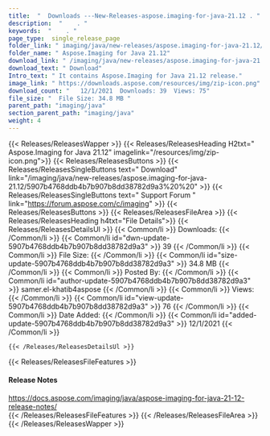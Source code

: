 ```yaml
---
title:  "  Downloads ---New-Releases-aspose.imaging-for-java-21.12 . " 
description:  "    . " 
keywords:  "    . " 
page_type:  single_release_page
folder_link: " imaging/java/new-releases/aspose.imaging-for-java-21.12/"
folder_name: " Aspose.Imaging for Java 21.12"
download_link: " /imaging/java/new-releases/aspose.imaging-for-java-21.12/5907b4768ddb4b7b907b8dd38782d9a3"
download_text: " Download"
Intro_text: " It contains Aspose.Imaging for Java 21.12 release."
image_link: " https://downloads.aspose.com/resources/img/zip-icon.png"
download_count: "   12/1/2021  Downloads: 39  Views: 75"
file_size: "  File Size: 34.8 MB "
parent_path: "imaging/java"
section_parent_path: "imaging/java"
weight: 4 
---
```


{{< Releases/ReleasesWapper >}}
  {{< Releases/ReleasesHeading H2txt=" Aspose.Imaging for Java 21.12" imagelink="/resources/img/zip-icon.png">}}
  {{< Releases/ReleasesButtons >}}
    {{< Releases/ReleasesSingleButtons text=" Download" link="/imaging/java/new-releases/aspose.imaging-for-java-21.12/5907b4768ddb4b7b907b8dd38782d9a3%20%20" >}}
    {{< Releases/ReleasesSingleButtons text=" Support Forum " link="https://forum.aspose.com/c/imaging" >}}
  {{< Releases/ReleasesButtons >}}
  {{< Releases/ReleasesFileArea >}}
    {{< Releases/ReleasesHeading h4txt="File Details">}}
    {{< Releases/ReleasesDetailsUl >}}
            {{< Common/li  >}} Downloads: {{< /Common/li >}} 
      {{< Common/li id="dwn-update-5907b4768ddb4b7b907b8dd38782d9a3" >}} 39 {{< /Common/li >}} 
      {{< Common/li  >}} File Size: {{< /Common/li >}} 
      {{< Common/li id="size-update-5907b4768ddb4b7b907b8dd38782d9a3" >}} 34.8 MB {{< /Common/li >}} 
      {{< Common/li  >}} Posted By: {{< /Common/li >}} 
      {{< Common/li id="author-update-5907b4768ddb4b7b907b8dd38782d9a3" >}} samer.el-khatib4aspose {{< /Common/li >}} 
      {{< Common/li  >}} Views: {{< /Common/li >}} 
      {{< Common/li id="view-update-5907b4768ddb4b7b907b8dd38782d9a3" >}} 76 {{< /Common/li >}} 
      {{< Common/li  >}} Date Added: {{< /Common/li >}} 
      {{< Common/li id="added-update-5907b4768ddb4b7b907b8dd38782d9a3" >}} 12/1/2021 {{< /Common/li >}} 

    {{< /Releases/ReleasesDetailsUl >}}

  {{< Releases/ReleasesFileFeatures >}}
      <h4>Release Notes</h4><div><a href="https://docs.aspose.com/imaging/java/aspose-imaging-for-java-21-12-release-notes/">https://docs.aspose.com/imaging/java/aspose-imaging-for-java-21-12-release-notes/</a></div>
  {{< /Releases/ReleasesFileFeatures >}}
 {{< /Releases/ReleasesFileArea >}}
{{< /Releases/ReleasesWapper >}}


